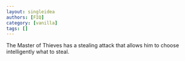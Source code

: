 ```yaml
---
layout: singleidea
authors: [FIQ]
category: [vanilla]
tags: []
---
```

The Master of Thieves has a stealing attack that allows him to choose intelligently what to steal.
